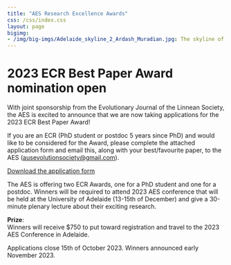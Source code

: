 ```yaml
---
title: "AES Research Excellence Awards"
css: /css/index.css
layout: page
bigimg:
- /img/big-imgs/Adelaide_skyline_2_Ardash_Muradian.jpg: The skyline of Adelaide and the River Torrens (Ardash Muradian, 2022)
---
```


# 2023 ECR Best Paper Award nomination open

With joint sponsorship from the Evolutionary Journal of the Linnean Society, the AES is excited to announce that we are now taking applications for the 2023 ECR Best Paper Award! 
 
If you are an ECR (PhD student or postdoc 5 years since PhD) and would like to be considered for the Award, please complete the attached application form and email this, along with your best/favourite paper, to the AES ([ausevolutionsociety@gmail.com](mailto:ausevolutionsociety@gmail.com)).  
 

[Download the application form](https://github.com/ausevo/ausevo.github.io/raw/master/docs/2023/2023_AES_ECR_award_application_form.docx)

The AES is offering two ECR Awards, one for a PhD student and one for a postdoc. Winners will be required to attend 2023 AES conference that will be held at the University of Adelaide (13-15th of December) and give a 30-minute plenary lecture about their exciting research. 

**Prize**:  
Winners will receive $750 to put toward registration and travel to the 2023 AES Conference in Adelaide.  
 
Applications close 15th of October 2023. Winners announced early November 2023.



<!-- **Applications are now closed**

These awards give the community the opportunity to hear some of the most exciting science done by our early career researchers. Applying is extremely easy, because you’ve already done the hard work. All you need to do is **submit your best/favourite paper** and provide a statement of contribution and impact. **Preprints can be submitted too**.  
 
We will select our favourite publications and invite the authors (ECR who submitted) to give a 30 minute plenary at our AES conference in Canberra. AES will cover registration (will refund if you already paid) and provide $250 towards accommodation. 
 
There will be two categories, one for post-doctoral researchers and one for grad students. 
 
Outcomes will be announced the first week of November. -->